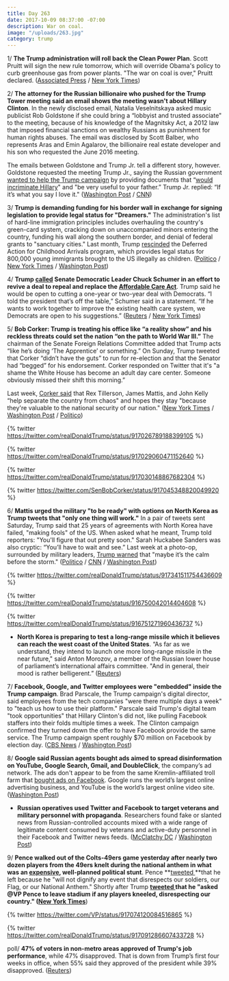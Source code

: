 ```yaml
---
title: Day 263
date: 2017-10-09 08:37:00 -07:00
description: War on coal.
image: "/uploads/263.jpg"
category: trump
---
```


1/ **The Trump administration will roll back the Clean Power Plan**. Scott Pruitt will sign the new rule tomorrow, which will override Obama's policy to curb greenhouse gas from power plants. "The war on coal is over," Pruitt declared.  ([Associated Press](https://apnews.com/94c981eb440f43c3bbbfff84063a9ecc/Trump-administration-to-terminate-Obama's-climate-plan) / [New York Times](https://www.nytimes.com/2017/10/09/climate/clean-power-plan.html))

2/ **The attorney for the Russian billionaire who pushed for the Trump Tower meeting said an email shows the meeting wasn't about Hillary Clinton**. In the newly disclosed email, Natalia Veselnitskaya asked music publicist Rob Goldstone if she could bring a “lobbyist and trusted associate" to the meeting, because of his knowledge of the Magnitsky Act, a 2012 law that imposed financial sanctions on wealthy Russians as punishment for human rights abuses. The email was disclosed by Scott Balber, who represents Aras and Emin Agalarov, the billionaire real estate developer and his son who requested the June 2016 meeting.

The emails between Goldstone and Trump Jr. tell a different story, however. Goldstone requested the meeting Trump Jr., saying the Russian government [wanted to help the Trump campaign](https://whatthefuckjusthappenedtoday.com/2017/07/10/Day-172/#1-donald-trump-jr-met-with-a-kremlin) by providing documents that “[would incriminate Hillary](https://whatthefuckjusthappenedtoday.com/2017/07/11/Day-173/#2-the-email-sent-to-trump-jr-said-th)" and "be very useful to your father.” Trump Jr. replied: “If it’s what you say I love it." ([Washington Post](https://www.washingtonpost.com/politics/newly-disclosed-email-sheds-light-on-trump-jr-meeting-with-russian-lawyer/2017/10/09/2d0fecb0-a9e3-11e7-92d1-58c702d2d975_story.html) / [CNN](http://www.cnn.com/2017/10/09/politics/russia-trump-tower-meeting-new-documents/index.html))

3/ **Trump is demanding funding for his border wall in exchange for signing legislation to provide legal status for "Dreamers."** The administration's list of hard-line immigration principles includes overhauling the country's green-card system, cracking down on unaccompanied minors entering the country, funding his wall along the southern border, and denial of federal grants to "sanctuary cities." Last month, Trump [rescinded](https://whatthefuckjusthappenedtoday.com/2017/09/05/day-229/#1-trump-rescinded-daca-and-called-on) the Deferred Action for Childhood Arrivals program, which provides legal status for 800,000 young immigrants brought to the US illegally as children.  ([Politico](http://www.politico.com/story/2017/10/08/trump-immigration-plan-dreamers-243586) / [New York Times](https://www.nytimes.com/2017/10/08/us/politics/white-house-daca.html) / [Washington Post](https://www.washingtonpost.com/news/post-politics/wp/2017/10/08/trump-administration-releases-hard-line-immigration-principles-threatening-deal-on-dreamers/))

4/ **Trump [called](https://www.axios.com/trump-phones-schumer-for-help-on-health-care-miffing-some-in-gop-2493868663.html) Senate Democratic Leader Chuck Schumer in an effort to revive a deal to repeal and replace the <a href="{{ site.url }}{{ site.baseurl }}/trump-health-care/">Affordable Care Act</a>**. Trump said he would be open to cutting a one-year or two-year deal with Democrats. “I told the president that’s off the table,” Schumer said in a statement. “If he wants to work together to improve the existing health care system, we Democrats are open to his suggestions.” ([Reuters](https://www.reuters.com/article/us-usa-healthcare-trump-deal/trump-says-open-to-temporary-healthcare-reform-deal-with-democrats-idUSKBN1CC0S9) / [New York Times](https://www.nytimes.com/2017/10/07/us/politics/trump-schumer-obamacare.html))

5/ **Bob Corker: Trump is treating his office like “a reality show” and his reckless threats could set the nation “on the path to World War III.”** The chairman of the Senate Foreign Relations Committee added that Trump acts “like he’s doing ‘The Apprentice’ or something.” On Sunday, Trump tweeted that Corker “didn’t have the guts” to run for re-election and that the Senator had “begged” for his endorsement. Corker responded on Twitter that it's "a shame the White House has become an adult day care center. Someone obviously missed their shift this morning.”

Last week, [Corker said](https://whatthefuckjusthappenedtoday.com/2017/10/05/day-259/#6-rex-tillerson-james-mattis-and-ste) that Rex Tillerson, James Mattis, and John Kelly “help separate the country from chaos" and hopes they stay "because they're valuable to the national security of our nation." ([New York Times](https://www.nytimes.com/2017/10/08/us/politics/trump-corker.html) / [Washington Post](https://www.washingtonpost.com/news/post-politics/wp/2017/10/08/trump-attacks-gop-sen-corker-didnt-have-the-guts-to-run-for-reelection/) / [Politico](http://www.politico.com/story/2017/10/08/trump-claims-corker-didnt-have-the-guts-to-run-for-reelection-243576))

{% twitter https://twitter.com/realDonaldTrump/status/917026789188399105 %}

{% twitter https://twitter.com/realDonaldTrump/status/917029060471152640 %}

{% twitter https://twitter.com/realDonaldTrump/status/917030148867682304 %}

{% twitter https://twitter.com/SenBobCorker/status/917045348820049920 %}

6/ **Mattis urged the military "to be ready" with options on North Korea as Trump tweets that "only one thing will work."** In a pair of tweets sent Saturday, Trump said that 25 years of agreements with North Korea have failed, "making fools" of the US. When asked what he meant, Trump told reporters: "You'll figure that out pretty soon." Sarah Huckabee Sanders was also cryptic: “You’ll have to wait and see.” Last week at a photo-op, surrounded by military leaders, [Trump warned](https://whatthefuckjusthappenedtoday.com/2017/10/06/day-260/#2-surrounded-by-military-leaders-tru) that "maybe it’s the calm before the storm." ([Politico](http://www.politico.com/story/2017/10/09/jim-mattis-north-korea-military-ready-243596) / [CNN](http://www.cnn.com/2017/10/07/politics/trump-north-korea-negotiations-tweet/index.html) / [Washington Post](https://www.washingtonpost.com/news/post-politics/wp/2017/10/07/trump-on-north-korea-sorry-but-only-one-thing-will-work/))

{% twitter https://twitter.com/realDonaldTrump/status/917341511754436609 %}

{% twitter https://twitter.com/realDonaldTrump/status/916750042014404608 %}

{% twitter https://twitter.com/realDonaldTrump/status/916751271960436737 %}

* **North Korea is preparing to test a long-range missile which it believes can reach the west coast of the United States**. “As far as we understand, they intend to launch one more long-range missile in the near future," said Anton Morozov, a member of the Russian lower house of parliament’s international affairs committee. "And in general, their mood is rather belligerent.”  ([Reuters](https://www.reuters.com/article/us-northkorea-missiles-russia/north-korea-preparing-long-range-missile-test-ria-cites-russian-lawmaker-idUSKBN1CB21T))

7/ **Facebook, Google, and Twitter employees were "embedded" inside the Trump campaign**. Brad Parscale, the Trump campaign's digital director, said employees from the tech companies "were there multiple days a week" to "teach us how to use their platform." Parscale said Trump's digital team "took opportunities" that Hillary Clinton's did not, like pulling Facebook staffers into their folds multiple times a week. The Clinton campaign confirmed they turned down the offer to have Facebook provide the same service. The Trump campaign spent roughly $70 million on Facebook by election day.  ([CBS News](https://www.cbsnews.com/news/facebook-embeds-russia-and-the-trump-campaigns-secret-weapon/) / [Washington Post](https://www.washingtonpost.com/politics/trump-campaigns-embrace-of-facebook-shows-companys-growing-reach-in-elections/2017/10/08/e5e5f156-a93b-11e7-b3aa-c0e2e1d41e38_story.html))

8/ **Google said Russian agents bought ads aimed to spread disinformation on YouTube, Google Search, Gmail, and DoubleClick**,  the company’s ad network. The ads don't appear to be from the same Kremlin-affiliated troll farm that [bought ads on Facebook](https://whatthefuckjusthappenedtoday.com/2017/09/06/day-230/#6-facebook-found-100-000-in-ad-spend). Google runs the world’s largest online advertising business, and YouTube is the world’s largest online video site. ([Washington Post](https://www.washingtonpost.com/news/the-switch/wp/2017/10/09/google-uncovers-russian-bought-ads-on-youtube-gmail-and-other-platforms/?utm_term=.8fd4678dc621))

* **Russian operatives used Twitter and Facebook to target veterans and military personnel with propaganda**. Researchers found fake or slanted news from Russian-controlled accounts mixed with a wide range of legitimate content consumed by veterans and active-duty personnel in their Facebook and Twitter news feeds. ([McClatchy DC](http://www.mcclatchydc.com/news/nation-world/national/article177744986.html) / [Washington Post](https://www.washingtonpost.com/news/the-switch/wp/2017/10/09/russian-operatives-used-twitter-and-facebook-to-target-veterans-and-military-personnel-study-says/))

9/ **Pence walked out of the Colts-49ers game yesterday after nearly two dozen players from the 49ers knelt during the national anthem in what was an [expensive](http://www.cnn.com/2017/10/08/politics/pence-indianapolis-flights-cost/index.html), well-planned political stunt**. Pence **[tweeted ](https://twitter.com/VP/status/917074120084516865)**that he left because he "will not dignify any event that disrespects our soldiers, our Flag, or our National Anthem." Shortly after Trump **[tweeted ](https://twitter.com/realDonaldTrump/status/917091286607433728)**that he "asked @VP Pence to leave stadium if any players kneeled, disrespecting our country." (**[New York Times](https://www.nytimes.com/2017/10/08/us/politics/pence-anthem-colts.html)**)

{% twitter https://twitter.com/VP/status/917074120084516865 %}

{% twitter https://twitter.com/realDonaldTrump/status/917091286607433728 %}

poll/ **47% of voters in non-metro areas approved of Trump's job performance**, while 47% disapproved. That is down from Trump’s first four weeks in office, when 55% said they approved of the president while 39% disapproved. ([Reuters](https://www.reuters.com/article/us-usa-ruralamerica-poll/trumps-popularity-is-slipping-in-rural-america-poll-idUSKBN1CE162))